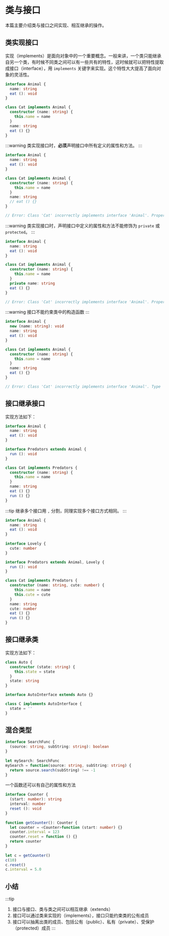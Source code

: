 # 类与接口

本篇主要介绍类与接口之间实现、相互继承的操作。

## 类实现接口

实现（implements）是面向对象中的一个重要概念。一般来讲，一个类只能继承自另一个类，有时候不同类之间可以有一些共有的特性，这时候就可以把特性提取成接口（interface），用 `implements` 关键字来实现。这个特性大大提高了面向对象的灵活性。

```ts
interface Animal {
  name: string
  eat (): void
}

class Cat implements Animal {
  constructor (name: string) {
    this.name = name
  }
  name: string
  eat () {}
}
```

:::warning
类实现接口时，**必须**声明接口中所有定义的属性和方法。
:::

```ts
interface Animal {
  name: string
  eat (): void
}

class Cat implements Animal {
  constructor (name: string) {
    this.name = name
  }
  name: string
  // eat () {}
}

// Error: Class 'Cat' incorrectly implements interface 'Animal'. Property 'eat' is missing in type 'Cat' but required in type 'Animal'.
```

:::warning
类实现接口时，声明接口中定义的属性和方法不能修饰为 `private` 或 `protected`。
:::

```ts
interface Animal {
  name: string
  eat (): void
}

class Cat implements Animal {
  constructor (name: string) {
    this.name = name
  }
  private name: string
  eat () {}
}

// Error: Class 'Cat' incorrectly implements interface 'Animal'. Property 'name' is private in type 'Cat' but not in type 'Animal'.
```

:::warning
接口不能约束类中的构造函数
:::

```ts
interface Animal {
  new (name: string): void
  name: string
  eat (): void
}

class Cat implements Animal {
  constructor (name: string) {
    this.name = name
  }
  name: string
  eat () {}
}

// Error: Class 'Cat' incorrectly implements interface 'Animal'. Type 'Cat' provides no match for the signature 'new (name: string): void'.
```

## 接口继承接口

实现方法如下：

```ts
interface Animal {
  name: string
  eat (): void
}

interface Predators extends Animal {
  run (): void
}

class Cat implements Predators {
  constructor (name: string) {
    this.name = name
  }
  name: string
  eat () {}
  run () {}
}
```

:::tip
继承多个接口用 `,` 分割，同理实现多个接口方式相同。
:::

```ts
interface Animal {
  name: string
  eat (): void
}
  
interface Lovely {
  cute: number
}

interface Predators extends Animal, Lovely {
  run (): void
}

class Cat implements Predators {
  constructor (name: string, cute: number) {
    this.name = name
    this.cute = cute
  }
  name: string
  cute: number
  eat () {}
  run () {}
}
```

## 接口继承类

实现方法如下：

```ts
class Auto {
  constructor (state: string) {
    this.state = state
  }
  state: string
}

interface AutoInterface extends Auto {}

class C implements AutoInterface {
  state = ''
}
```

## 混合类型

```ts
interface SearchFunc {
  (source: string, subString: string): boolean
}
​
let mySearch: SearchFunc
mySearch = function(source: string, subString: string) {
  return source.search(subString) !== -1
}
```

一个函数还可以有自己的属性和方法

```ts
interface Counter {
  (start: number): string
  interval: number
  reset (): void
}
​
function getCounter(): Counter {
  let counter = <Counter>function (start: number) {}
  counter.interval = 123
  counter.reset = function () {}
  return counter
}
​
let c = getCounter()
c(10)
c.reset()
c.interval = 5.0
```

## 小结

:::tip
1. 接口与接口、类与类之间可以相互继承（extends）
2. 接口可以通过类来实现的（implements），接口只能约束类的公有成员
3. 接口可以抽离出类的成员、包括公有（public）、私有（private）、受保护（protected）成员
:::

